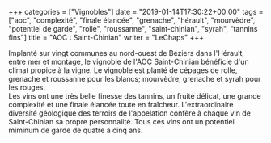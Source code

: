 +++
categories = ["Vignobles"]
date = "2019-01-14T17:30:22+00:00"
tags = ["aoc", "complexité", "finale élancée", "grenache", "hérault", "mourvèdre", "potentiel de garde", "rolle", "roussanne", "saint-chinian", "syrah", "tannins fins"] 
title = "AOC : Saint-Chinian"
writer = "LeChaps"
+++

Implanté sur vingt communes au nord-ouest de Béziers dans l'Hérault, entre mer et montage, le vignoble de l'AOC Saint-Chinian bénéficie d'un climat propice à la vigne. Le vignoble est planté de cépages de rolle, grenache et roussanne pour les blancs; mourvèdre, grenache et syrah pour les rouges.  
Les vins ont une très belle finesse des tannins, un fruité délicat, une grande complexité et une finale élancée toute en fraîcheur. L'extraordinaire diversité géologique des terroirs de l'appelation confère à chaque vin de Saint-Chinian sa propre personnalité. Tous ces vins ont un potentiel miminum de garde de quatre à cinq ans.
